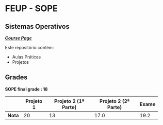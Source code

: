 # FEUP - SOPE

## Sistemas Operativos


[***Course Page***](https://sigarra.up.pt/feup/pt/ucurr_geral.ficha_uc_view?pv_ocorrencia_id=436436)


Este repositório contém:
- Aulas Práticas
- Projetos

## Grades

**SOPE final grade : 18**

| | Projeto 1 | Projeto 2 (1ª Parte) | Projeto 2 (2ª Parte) | Exame |
| --- | --- | --- | --- | --- |
| **Nota** | 20 | 13 | 17.0 | 19.2 |
